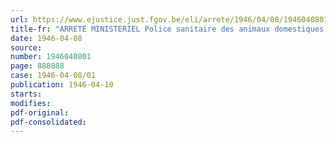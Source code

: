 ```yaml
---
url: https://www.ejustice.just.fgov.be/eli/arrete/1946/04/08/1946040801/justel
title-fr: "ARRETE MINISTERIEL Police sanitaire des animaux domestiques. Fièvre aphteuse"
date: 1946-04-08
source:
number: 1946040801
page: 888888
case: 1946-04-08/01
publication: 1946-04-10
starts:
modifies:
pdf-original:
pdf-consolidated:
---
```


